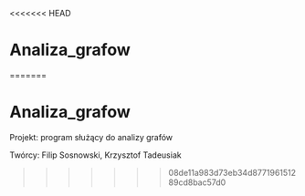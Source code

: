 <<<<<<< HEAD
# Analiza_grafow
=======
# Analiza_grafow

Projekt: program służący do analizy grafów

Twórcy: Filip Sosnowski, Krzysztof Tadeusiak
>>>>>>> 08de11a983d73eb34d877196151289cd8bac57d0
